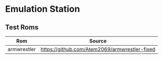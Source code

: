 # Emulation Station

## Test Roms
| Rom         | Source                                        |
|-------------|-----------------------------------------------|
| armwrestler | https://github.com/Atem2069/armwrestler-fixed |